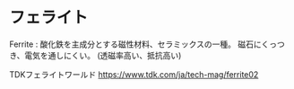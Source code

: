 # フェライト

Ferrite : 酸化鉄を主成分とする磁性材料、セラミックスの一種。
磁石にくっつき、電気を通しにくい。
(透磁率高い、抵抗高い)


TDKフェライトワールド
https://www.tdk.com/ja/tech-mag/ferrite02

